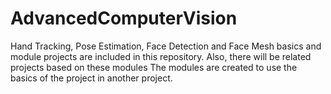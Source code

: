 # AdvancedComputerVision
Hand Tracking, Pose Estimation, Face Detection and Face Mesh basics and module projects are included in this repository. Also, there will be related projects based on these modules
The modules are created to use the basics of the project in another project.
